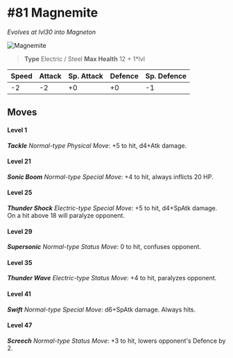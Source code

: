 # #81 Magnemite
*Evolves at lvl30 into Magneton*

![Magnemite](https://img.pokemondb.net/sprites/home/normal/1x/magnemite.png)

> **Type** Electric / Steel
> **Max Health** 12 + 1\*lvl

| Speed | Attack | Sp. Attack | Defence | Sp. Defence |
| ----- | ------ | ---------- | ------- | ----------- |
| -2 | -2 | +0 | +0 | -1 |

## Moves
#### Level 1

***Tackle** Normal-type Physical Move*: +5 to hit, d4+Atk damage. 
#### Level 21

***Sonic Boom** Normal-type Special Move*: +4 to hit, always inflicts 20 HP.
#### Level 25

***Thunder Shock** Electric-type Special Move*: +5 to hit, d4+SpAtk damage. On a hit above 18 will paralyze opponent.
#### Level 29

***Supersonic** Normal-type Status Move*: 0 to hit, confuses opponent.
#### Level 35

***Thunder Wave** Electric-type Status Move*: +4 to hit, paralyzes opponent.
#### Level 41

***Swift** Normal-type Special Move*: d6+SpAtk damage. Always hits.
#### Level 47

***Screech** Normal-type Status Move*: +3 to hit, lowers opponent's Defence by 2.

